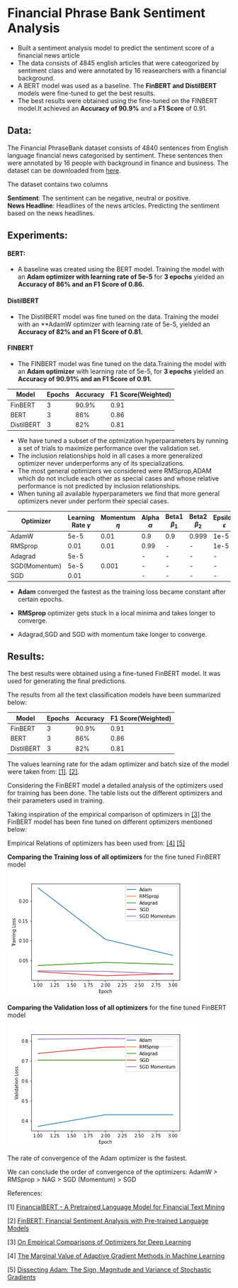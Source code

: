 # Financial Phrase Bank Sentiment Analysis

- Built a sentiment analysis model to predict the sentiment score of a financial news article
- The data consists of 4845 english articles that were cateogorized by sentiment class and were annotated by 16 reasearchers with a financial background.
- A BERT model was used as a baseline. The **FinBERT and DistilBERT** models were fine-tuned to get the best results.
- The best results were obtained using the fine-tuned on the FINBERT model.It achieved an **Accuracy of 90.9%** and a **F1 Score** of 0.91. 

## Data:

The Financial PhraseBank dataset consists of 4840 sentences from English language financial news categorised by sentiment. 
These sentences then were annotated by 16 people with background in finance and business.
The dataset can be downloaded from [here](https://huggingface.co/datasets/financial_phrasebank).

The dataset contains two columns <br>

**Sentiment**: The sentiment can be negative, neutral or positive.
<br>
**News Headline**: Headlines of the news articles.
Predicting the sentiment based on the news headlines.
<br>

## Experiments:
#### **BERT:**

- A baseline was created using the BERT model. Training the model with an **Adam optimizer with learning rate of 5e-5** for **3 epochs** yielded an **Accuracy of 86% and an F1 Score of 0.86.**

#### **DistilBERT**

- The DistilBERT model was fine tuned on the data. Training the model with an **AdamW optimizer with learning rate of 5e-5, yielded an **Accuracy of 82% and an F1 Score of 0.81.**

#### **FINBERT**

- The FINBERT model was fine tuned on the data.Training the model with an **Adam optimizer** with learning rate of 5e-5,  for **3 epochs** yielded an **Accuracy of 90.91% and an F1 Score of 0.91.**


| Model | Epochs | Accuracy | F1 Score(Weighted) |
| --- | --- | --- | --- |
| FinBERT| 3 | 90.9% | 0.91|
| BERT | 3 | 86% | 0.86|
| DistilBERT | 3 | 82% |0.81|


- We have tuned a subset of the optmization hyperparameters by running a set of trials to maximize performance over the validation set. 
- The inclusion relationships hold in all cases a more generalized optimizer never underperforms any of its specializations.
- The most general optimizers we considered were RMSprop,ADAM which do not include each other as special cases and whose relative performance is not predicted by inclusion relationships.
- When tuning all available hyperparameters we find that more general optimizers never under perform their special cases.



Optimizer    | Learning Rate $\gamma$ |   Momentum $\eta$ | Alpha $\alpha$ | Beta1 $\beta_1$ | Beta2 $\beta_2$ | Epsilon $\epsilon$ |
| ---        | ---                    | ---               | ---            | ---             | ---             | ---                |
AdamW        | 5e-5                   | 0.01              | 0.9            | 0.9             | 0.999           | 1e-5               |
RMSprop      | 0.01                   | 0.01              | 0.99           | -               | -               | 1e-5                 |
Adagrad      | 5e-5 |                 | -                 | -              | -               |-                | -                  |   
SGD(Momentum)| 5e-5                   | 0.001                | -              |  -           |-                | -                  |
SGD          | 0.01 |                 |      -             |     -           |       -       |    -            |     -               |

- **Adam** converged the fastest as the training loss became constant after certain epochs.

- **RMSprop** optimizer gets stuck in a local minima and takes longer to converge.

- Adagrad,SGD and SGD with momentum take longer to converge.

## Results:

The best results were obtained using a fine-tuned FinBERT model. It was used for generating the final predictions.

The results from all the text classification models have been summarized below:

| Model | Epochs | Accuracy | F1 Score(Weighted) |
| ----- | ------ | -------- | ------------------ |
| FinBERT| 3 | 90.9% | 0.91|
| BERT | 3 | 86% |0.86|
| DistilBERT | 3 | 82% |0.81|
    
The values learning rate for the adam optimizer and batch size of the model were taken from:
[[1]](https://www.researchgate.net/publication/358284785_FinancialBERT_-_A_Pretrained_Language_Model_for_Financial_Text_Mining).
[[2]](https://arxiv.org/pdf/1908.10063.pdf).

Considering the FinBERT model a detailed analysis of the optimizers used for training has been done.
The table lists out the different optimizers and their parameters used in training.

Taking inspiration of the empirical comparison of optimizers in [[3]](https://arxiv.org/pdf/1910.05446.pdf) the FinBERT model has been fine tuned on different optimizers mentioned below:  

Empirical Relations of optimizers has been used from:
[[4]](https://arxiv.org/pdf/1705.08292.pdf) 
[[5]](https://arxiv.org/pdf/1705.07774.pdf)

    
**Comparing the Training loss of all optimizers** for the fine tuned FinBERT model
<br>
<img src = "train_loss_all_optim.png">


**Comparing the Validation loss of all optimizers** for the fine tuned FinBERT model
<br>
<img src = "val_loss_all_optim.png">


The rate of convergence of the Adam optimizer is the fastest.

We can conclude the order of convergence of the optimizers:
AdamW > RMSprop > NAG > SGD (Momentum) > SGD

References:

[1] [FinancialBERT - A Pretrained Language Model for Financial Text Mining](https://www.researchgate.net/publication/358284785_FinancialBERT_-_A_Pretrained_Language_Model_for_Financial_Text_Mining)

[2] [FinBERT: Financial Sentiment Analysis with Pre-trained Language Models](https://arxiv.org/pdf/1908.10063.pdf)

[3] [On Empirical Comparisons of Optimizers for Deep Learning](https://arxiv.org/pdf/1910.05446.pdf)

[4] [The Marginal Value of Adaptive Gradient Methods in Machine Learning](https://arxiv.org/pdf/1705.08292.pdf)

[5] [Dissecting Adam: The Sign, Magnitude and Variance of Stochastic Gradients](https://arxiv.org/pdf/1705.07774.pdf)





















